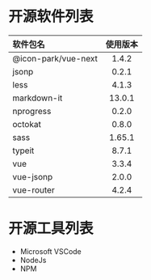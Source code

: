 # 开源软件列表
| 软件包名               |  使用版本|
| :---                  |  :---:  |
| @icon-park/vue-next   | 1.4.2   |
| jsonp                 | 0.2.1   |
| less                  | 4.1.3   |
| markdown-it           | 13.0.1  |
| nprogress             | 0.2.0   |
| octokat               | 0.8.0   |
| sass                  | 1.65.1  |
| typeit                | 8.7.1   |
| vue                   | 3.3.4   |
| vue-jsonp             | 2.0.0   |
| vue-router            | 4.2.4   |

# 开源工具列表
- Microsoft VSCode
- NodeJs          
- NPM             